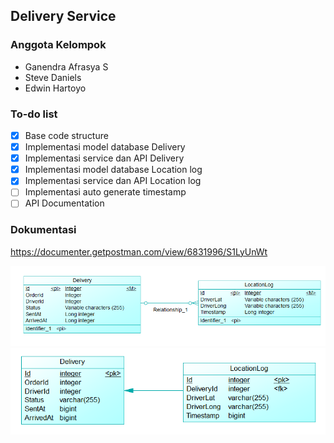 ## Delivery Service

### Anggota Kelompok

- Ganendra Afrasya S
- Steve Daniels
- Edwin Hartoyo

### To-do list

- [x] Base code structure
- [x] Implementasi model database Delivery
- [x] Implementasi service dan API Delivery
- [x] Implementasi model database Location log
- [x] Implementasi service dan API Location log
- [ ] Implementasi auto generate timestamp
- [ ] API Documentation

### Dokumentasi
https://documenter.getpostman.com/view/6831996/S1LyUnWt

![CDM](Asset/cdm.PNG)
![PDM](Asset/pdm.PNG)
